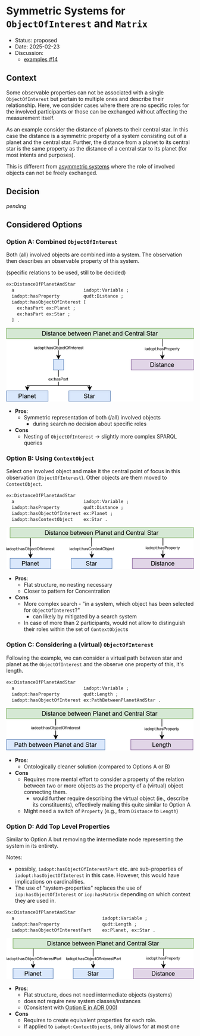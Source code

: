# Symmetric Systems for `ObjectOfInterest` and `Matrix`

* Status: proposed
* Date: 2025-02-23
* Discussion:
  * [examples #14](https://github.com/i-adopt/examples/issues/14)

## Context

Some observable properties can not be associated with a single `ObjectOfInterest` but pertain to multiple ones and describe their relationship.
Here, we consider cases where there are no specific roles for the involved participants or those can be exchanged without affecting the measurement itself.

As an example consider the distance of planets to their central star.
In this case the distance is a symmetric property of a system consisting out of a planet and the central star.
Further, the distance from a planet to its central star is the same property as the distance of a central star to its planet (for most intents and purposes).

This is different from [asymmetric systems](./001-asymmetricSystems.md) where the role of involved objects can not be freely exchanged.

## Decision

*pending*

## Considered Options

### Option A: Combined `ObjectOfInterest`

Both (all) involved objects are combined into a system.
The observation then describes an observable property of this system.

(specific relations to be used, still to be decided)
```turtle
ex:DistanceOfPlanetAndStar
  a                          iadopt:Variable ;
  iadopt:hasProperty         qudt:Distance ;
  iadopt:hasObjectOfInterest [
    ex:hasPart ex:Planet ;
    ex:hasPart ex:Star ;
  ] .
```

![visual display Option A](./000/optionA.drawio.svg)

* **Pros**:
  * Symmetric representation of both (/all) involved objects
    * during search no decision about specific roles
* **Cons**
  * Nesting of `ObjectOfInterest` &rarr; slightly more complex SPARQL queries

### Option B: Using `ContextObject`

Select one involved object and make it the central point of focus in this observation (`ObjectOfInterest`).
Other objects are them moved to `ContextObject`.

```turtle
ex:DistanceOfPlanetAndStar
  a                          iadopt:Variable ;
  iadopt:hasProperty         qudt:Distance ;
  iadopt:hasObjectOfInterest ex:Planet ;
  iadopt:hasContextObject    ex:Star .
```

![visual display Option B](./000/optionB.drawio.svg)

* **Pros**:
  * Flat structure, no nesting necessary
  * Closer to pattern for Concentration
* **Cons**
  * More complex search - "in a system, which object has been selected for `ObjectOfInterest`?"
    * can likely by mitigated by a search system
  * In case of more than 2 participants, would not allow to distinguish their roles within the set of `ContextObject`s

### Option C: Considering a (virtual) `ObjectOfInterest`

Following the example, we can consider a virtual path between star and planet as the `ObjectOfInterest` and the observe one property of this, it's length.

```turtle
ex:DistanceOfPlanetAndStar
  a                          iadopt:Variable ;
  iadopt:hasProperty         qudt:Length ;
  iadopt:hasObjectOfInterest ex:PathBetweenPlanetAndStar .
```

![visual display Option C](./000/optionC.drawio.svg)

* **Pros**:
  * Ontologically cleaner solution (compared to Options A or B)
* **Cons**
  * Requires more mental effort to consider a property of the relation between two or more objects as the property of a (virtual) object connecting them.
    * would further require describing the virtual object (ie., describe its constituents), effectively making this quite similar to Option A
  * Might need a switch of `Property` (e.g., from `Distance` to `Length`)

### Option D: Add Top Level Properties

Similar to Option A but removing the intermediate node representing the system in its entirety.

Notes:
* possibly, `iadopt:hasObjectOfInterestPart` etc. are sub-properties of `iadopt:hasObjectOfInterest` in this case. However, this would have implications on cardinalities.
* The use of "system-properties" replaces the use of `iop:hasObjectOfInterest` or `iop:hasMatrix` depending on which context they are used in.

```turtle
ex:DistanceOfPlanetAndStar
  a                                 iadopt:Variable ;
  iadopt:hasProperty                qudt:Length ;
  iadopt:hasObjectOfInterestPart    ex:Planet, ex:Star .
```

![visual display Option D](./000/optionD.drawio.svg)

* **Pros**:
  * Flat structure, does not need intermediate objects (systems)
  * does not require new system classes/instances
  * (Consistent with [Option E in ADR 000](./000-symmetricSystems.md#option-d-add-top-level-properties))
* **Cons**
  * Requires to create equivalent properties for each role.
  * If applied to `iadopt:ContextObject`s, only allows for at most one
